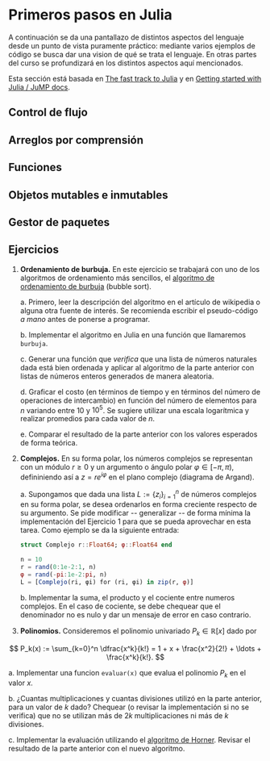 # Primeros pasos en Julia

A continuación se da una pantallazo de distintos aspectos del lenguaje desde un punto de vista puramente práctico: mediante varios ejemplos de código se busca dar una vision de qué se trata el lenguaje. En otras partes del curso se profundizará en los distintos aspectos aquí mencionados.

Esta sección está basada en [The fast track to Julia](https://juliadocs.github.io/Julia-Cheat-Sheet) y en [Getting started with Julia / JuMP docs](https://jump.dev/JuMP.jl/stable/tutorials/getting_started/getting_started_with_julia/#Getting-started-with-Julia).

## Control de flujo


## Arreglos por comprensión


## Funciones


## Objetos mutables e inmutables



## Gestor de paquetes



## Ejercicios

1. **Ordenamiento de burbuja.** En este ejercicio se trabajará con uno de los algoritmos de ordenamiento más sencillos, el [algoritmo de ordenamiento de burbuja](https://es.wikipedia.org/wiki/Ordenamiento_de_burbuja) (bubble sort).
    
    a. Primero, leer la descripción del algoritmo en el artículo de wikipedia o alguna otra fuente de interés. Se recomienda escribir el pseudo-código *a mano* antes de ponerse a programar.

    b. Implementar el algoritmo en Julia en una función que llamaremos `burbuja`.
    
    c. Generar una función que *verifica* que una lista de números naturales dada está bien ordenada y aplicar al algoritmo de la parte anterior con listas de números enteros generados de manera aleatoria.
    
    d. Graficar el costo (en términos de tiempo y en términos del número de operaciones de intercambio) en función del número de elementos para $n$ variando entre $10$ y $10^5$. Se sugiere utilizar una escala logarítmica y realizar promedios para cada valor de $n$.
    
    e. Comparar el resultado de la parte anterior con los valores esperados de forma teórica.

2. **Complejos.** En su forma polar, los números complejos se representan con un módulo $r \geq 0$ y un argumento o ángulo polar $\varphi \in [-\pi, \pi)$, defininiendo así a $z = re^{i\varphi}$ en el plano complejo (diagrama de Argand). 

    a. Supongamos que dada una lista $L := \{z_i\}_{i=1}^{n}$ de números complejos en su forma polar, se desea ordenarlos en forma creciente respecto de su argumento. Se pide modificar -- generalizar -- de forma mínima la implementación del Ejercicio 1 para que se pueda aprovechar en esta tarea. Como ejemplo se da la siguiente entrada:


    ```julia
    struct Complejo r::Float64; φ::Float64 end
    
    n = 10
    r = rand(0:1e-2:1, n)
    φ = rand(-pi:1e-2:pi, n)
    L = [Complejo(ri, φi) for (ri, φi) in zip(r, φ)]
    ```

    b. Implementar la suma, el producto y el cociente entre numeros complejos. En el caso de cociente, se debe chequear que el denominador no es nulo y dar un mensaje de error en caso contrario.

3. **Polinomios.** Consideremos el polinomio univariado $P_k \in \mathbb{R}[x]$ dado por 

$$
P_k(x) := \sum_{k=0}^n \dfrac{x^k}{k!} = 1 + x + \frac{x^2}{2!} + \ldots + \frac{x^k}{k!}.
$$

a. Implementar una funcion `evaluar(x)` que evalua el polinomio $P_k$ en el valor $x$.

b. ¿Cuantas multiplicaciones y cuantas divisiones utilizó en la parte anterior, para un valor de $k$ dado? Chequear (o revisar la implementación si no se verifica) que no se utilizan más de $2k$ multiplicaciones ni más de $k$ divisiones.

c. Implementar la evaluación utilizando el [algoritmo de Horner](https://es.wikipedia.org/wiki/Algoritmo_de_Horner). Revisar el resultado de la parte anterior con el nuevo algoritmo.  
